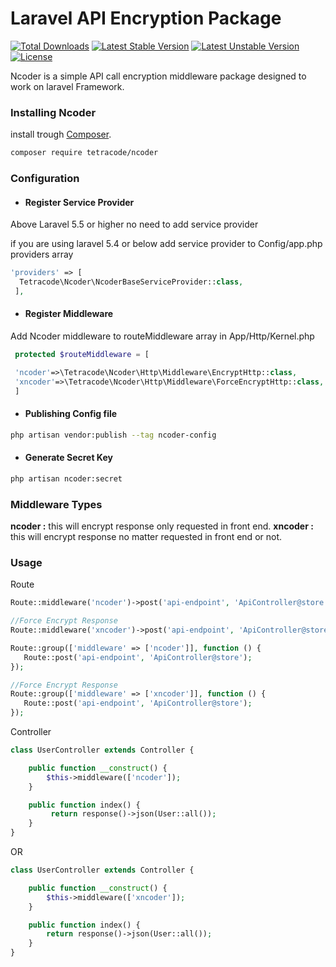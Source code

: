 # Laravel API Encryption Package


[![Total Downloads](https://poser.pugx.org/tetracode/ncoder/downloads)](https://packagist.org/packages/tetracode/ncoder)
[![Latest Stable Version](https://poser.pugx.org/tetracode/ncoder/v/stable)](https://packagist.org/packages/tetracode/ncoder)
[![Latest Unstable Version](https://poser.pugx.org/tetracode/ncoder/v/unstable)](https://packagist.org/packages/tetracode/ncoder)
[![License](https://poser.pugx.org/tetracode/ncoder/license)](https://packagist.org/packages/tetracode/ncoder)

Ncoder is a simple API call encryption middleware package designed to work on laravel Framework.

### Installing Ncoder

install trough [Composer](https://getcomposer.org/).

```bash
composer require tetracode/ncoder
```
### Configuration 

 - #### Register Service Provider
Above Laravel 5.5 or higher no need to add service provider
   
   if you are using laravel 5.4 or below add service provider to Config/app.php providers array
  
  ```php
 'providers' => [
    Tetracode\Ncoder\NcoderBaseServiceProvider::class,
   ],
  ```
- #### Register Middleware

Add Ncoder middleware to routeMiddleware array in App/Http/Kernel.php

```php
 protected $routeMiddleware = [

 'ncoder'=>\Tetracode\Ncoder\Http\Middleware\EncryptHttp::class,
 'xncoder'=>\Tetracode\Ncoder\Http\Middleware\ForceEncryptHttp::class,
 ]
```
 - #### Publishing Config file
 ```bash
 php artisan vendor:publish --tag ncoder-config
``` 
- #### Generate Secret Key
 ```bash
 php artisan ncoder:secret
```

 ### Middleware Types
 
 **ncoder :** this will encrypt response only requested in front end.
 **xncoder :** this will encrypt response no matter requested in front end or not.

    

 ### Usage
 Route
 ```php
Route::middleware('ncoder')->post('api-endpoint', 'ApiController@store');

//Force Encrypt Response
Route::middleware('xncoder')->post('api-endpoint', 'ApiController@store');

Route::group(['middleware' => ['ncoder']], function () {
    Route::post('api-endpoint', 'ApiController@store');
});

//Force Encrypt Response
Route::group(['middleware' => ['xncoder']], function () {
    Route::post('api-endpoint', 'ApiController@store');
});
```   
Controller

```php
class UserController extends Controller {

    public function __construct() {
        $this->middleware(['ncoder']);
    }

    public function index() {
         return response()->json(User::all());
    }
}

```
OR

```php
class UserController extends Controller {

    public function __construct() {
        $this->middleware(['xncoder']);
    }

    public function index() {
        return response()->json(User::all());
    }
}
```

    